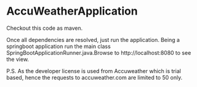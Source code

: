 # AccuWeatherApplication
Checkout this code as maven.

Once all dependencies are resolved, just run the application. Being a springboot application run the main class SpringBootApplicationRunner.java.Browse to http://localhost:8080 to see the view.

P.S. As the developer license is used from Accuweather which is trial based, hence the requests to accuweather.com are limited to 50 only.
